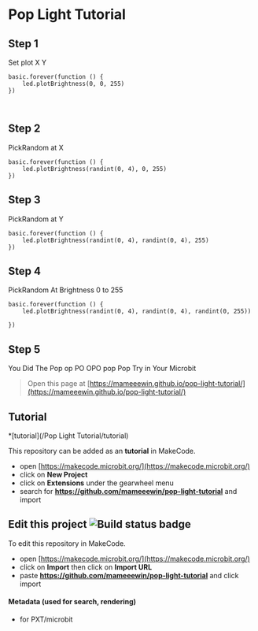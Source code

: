 # Pop Light Tutorial

## Step 1
Set plot X Y
```blocks
basic.forever(function () {
    led.plotBrightness(0, 0, 255)
})



```
## Step 2
PickRandom at X
```blocks
basic.forever(function () {
    led.plotBrightness(randint(0, 4), 0, 255)
})

```
## Step 3
PickRandom at Y
```blocks
basic.forever(function () {
    led.plotBrightness(randint(0, 4), randint(0, 4), 255)
})

```
## Step 4
PickRandom At Brightness 0 to 255
```block
basic.forever(function () {
    led.plotBrightness(randint(0, 4), randint(0, 4), randint(0, 255))

})
```
## Step 5
You Did The Pop op PO OPO pop Pop
Try in Your Microbit
  


> Open this page at [https://mameeewin.github.io/pop-light-tutorial/](https://mameeewin.github.io/pop-light-tutorial/)

## Tutorial
*[tutorial](/Pop Light Tutorial/tutorial)

This repository can be added as an **tutorial** in MakeCode.

* open [https://makecode.microbit.org/](https://makecode.microbit.org/)
* click on **New Project**
* click on **Extensions** under the gearwheel menu
* search for **https://github.com/mameeewin/pop-light-tutorial** and import

## Edit this project ![Build status badge](https://github.com/mameeewin/pop-light-tutorial/workflows/MakeCode/badge.svg)

To edit this repository in MakeCode.

* open [https://makecode.microbit.org/](https://makecode.microbit.org/)
* click on **Import** then click on **Import URL**
* paste **https://github.com/mameeewin/pop-light-tutorial** and click import


#### Metadata (used for search, rendering)

* for PXT/microbit
<script src="https://makecode.com/gh-pages-embed.js"></script><script>makeCodeRender("{{ site.makecode.home_url }}", "{{ site.github.owner_name }}/{{ site.github.repository_name }}");</script>
